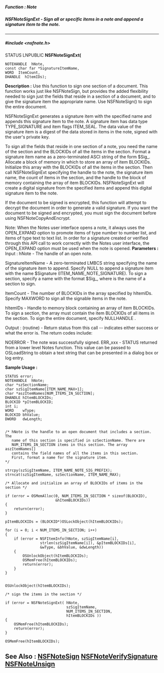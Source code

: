 ##### Function : Note
##### NSFNoteSignExt - Sign all or specific items in a note and append a signature item to the note.
---
##### #include <nsfnote.h>
STATUS LNPUBLIC **NSFNoteSignExt(**

	NOTEHANDLE  hNote,
	const char far *SignatureItemName,
	WORD  ItemCount,
	DHANDLE  hItemIDs);
**Description :**
Use this function to sign one section of a document. This function works just 
like NSFNoteSign, but provides the added flexibility needed to sign just the 
fields that reside in a section of a document, and to give the signature item 
the appropriate name. Use NSFNoteSign() to sign the entire document. 

NSFNoteSignExt generates a signature item with the specified name and appends 
this signature item to the note. A signature item has data type TYPE_SIGNATURE 
and item flags ITEM_SEAL. The data value of the signature item is a digest of 
the data stored in items in the note, signed with the user's private key.

To sign all the fields that reside in one section of a note, you need the name 
of the section and the BLOCKIDs of all the items in the section. Format a 
signature item name as a zero-terminated ASCI string of the form 
$Sig_<sectionname>.  Allocate a block of memory in which to store an array of 
item BLOCKIDs.  Initialize this array with the BLOCKIDs of all the items in the 
section.  Then call NSFNoteSignExt specifying the handle to the note, the 
signature item name, the count of items in the section, and the handle to the 
block of memory containing the array of item BLOCKIDs.  NSFNoteSignExt will  
create a digital signature from the specified items and append this digital 
signature item to the note.

If the document to be signed is encrypted, this function will attempt to 
decrypt the document in order to generate a valid signature.  If you want the 
document to be signed and encrypted, you must sign the document  before using 
NSFNoteCopyAndEncrypt.

Note:  When the Notes user interface opens a note, it always uses the 
OPEN_EXPAND option to promote items of type number to number list, and items of 
type text to text list.  In order for a signature created or verified through 
this API call to work correctly with the Notes user interface, the OPEN_EXPAND 
option must be used when the note is opened.
**Parameters :**
Input :
hNote  -  The handle of an open note.

SignatureItemName  -  A zero-terminated LMBCS string specifying the name of the signature item to append. Specify NULL to append a signature item with the name $Signature (ITEM_NAME_NOTE_SIGNATURE). To sign a section, specify a name with the format $Sig_<sectionname>, where <sectionname> is the name of a section to sign.

ItemCount  -  The number of BLOCKIDs in the array specified by hItemIDs. Specify MAXWORD to sign all the signable items in the note.

hItemIDs  -  Handle to memory block containing an array of item BLOCKIDs. To sign a section, the array must contain the item BLOCKIDs of all items in the section. To sign the entire document, specify NULLHANDLE .

Output :
(routine)  -  Return status from this call -- indicates either success or what the error is. The return codes include:

NOERROR - The note was successfully signed.
ERR_xxx - STATUS returned from a lower level Notes function.  This value can be passed to OSLoadString to obtain a text string that can be presented in a dialog box or log entry.


**Sample Usage :**
```
STATUS error;
NOTEHANDLE  hNote;
char *szSectionName;
char szSigItemName[ITEM_NAME_MAX+1];
char *aszItemNames[NUM_ITEMS_IN_SECTION];
DHANDLE hItemBLOCKIDs;
BLOCKID *pItemBLOCKID;
int i;
WORD    wType;
BLOCKID bhValue;
DWORD   dwLength;


/* hNote is the handle to an open document that includes a section. The
   name of this section is specified in szSectionName. There are
   NUM_ITEMS_IN_SECTION items in this section. The array aszItemNames[]
   contains the field names of all the items in this section.
   First, format a name for the signature item.
*/

strcpy(szSigItemName, ITEM_NAME_NOTE_SIG_PREFIX);
strncat(szSigItemName, szSectionName, ITEM_NAME_MAX);

/* Allocate and initialize an array of BLOCKIDs of items in the section */

if (error = OSMemAlloc(0, NUM_ITEMS_IN_SECTION * sizeof(BLOCKID),
                       &hItemBLOCKIDs))
{
    return(error);
}

pItemBLOCKIDs = (BLOCKID*)OSLockObject(hItemBLOCKIDs);

for (i = 0; i < NUM_ITEMS_IN_SECTION; i++)
{
    if (error = NSFItemInfo(hNote, szSigItemName[i],
                strlen(szSigItemName[i]), &pItemBLOCKIDs[i],
                &wType, &bhValue, &dwLength))
    {
        OSUnlockObject(hItemBLOCKIDs);
        OSMemFree(hItemBLOCKIDs);
        return(error);
    }
}


OSUnlockObject(hItemBLOCKIDs);

/* sign the items in the section */

if (error = NSFNoteSignExt( hNote,
                            szSigItemName,
                            NUM_ITEMS_IN_SECTION,
                            hItemBLOCKIDs ))
{
    OSMemFree(hItemBLOCKIDs);
    return(error);
}

OSMemFree(hItemBLOCKIDs);
```
**See Also :**
[NSFNoteSign](D:/md_files/NSFNoteSign.md)
[NSFNoteVerifySignature](D:/md_files/NSFNoteVerifySignature.md)
[NSFNoteUnsign](D:/md_files/NSFNoteUnsign.md)
---

